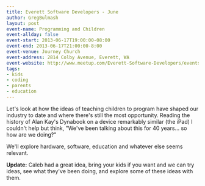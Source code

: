 ```yaml
---
title: Everett Software Developers - June
author: GregBulmash
layout: post
event-name: Programming and Children
event-allday: false
event-start: 2013-06-17T19:00:00-08:00
event-end: 2013-06-17T21:00:00-8:00
event-venue: Journey Church
event-address: 2814 Colby Avenue, Everett, WA
event-website: http://www.meetup.com/Everett-Software-Developers/events/119213462/
tags:
- kids
- coding
- parents
- education
---
```

Let's look at how the ideas of teaching children to program have shaped our industry to date and where there's still the most opportunity.  Reading the history of Alan Kay's Dynabook on a device remarkably similar (the iPad) I couldn't help but think, "We've been talking about this for 40 years... so how are we doing?"

We'll explore hardware, software, education and whatever else seems relevant.

<strong>Update:</strong> Caleb had a great idea, bring your kids if you want and we can try ideas, see what they've been doing, and explore some of these ideas with them.